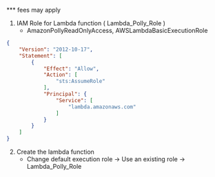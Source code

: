 

*** fees may apply 

1. IAM Role for Lambda function ( Lambda_Polly_Role )
    - AmazonPollyReadOnlyAccess, AWSLambdaBasicExecutionRole
```JSON
{
    "Version": "2012-10-17",
    "Statement": [
        {
            "Effect": "Allow",
            "Action": [
                "sts:AssumeRole"
            ],
            "Principal": {
                "Service": [
                    "lambda.amazonaws.com"
                ]
            }
        }
    ]
}
```

2. Create the lambda function
   - Change default execution role -> Use an existing role -> Lambda_Polly_Role
